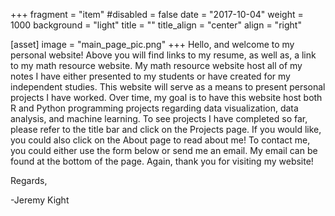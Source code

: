 +++
fragment = "item" 
#disabled = false 
date = "2017-10-04"
weight = 1000
background = "light" 
title = ""
title_align = "center"
align = "right"

[asset]
  image = "main_page_pic.png"
+++
Hello, and welcome to my personal website! Above you will find links to my resume, as well as, a link to my math resource website. My math resource website host all of my notes I have either presented to my students or have created for my independent studies. This website will serve as a means to present personal projects I have worked. Over time, my goal is to have this website host both R and Python programming projects regarding data visualization, data analysis, and machine learning. To see projects I have completed so far, please refer to the title bar and click on the Projects page. If you would like, you could also click on the About page to read about me! To contact me, you could either use the form below or send me an email. My email can be found at the bottom of the page. Again, thank you for visiting my website!

Regards,

-Jeremy Kight
